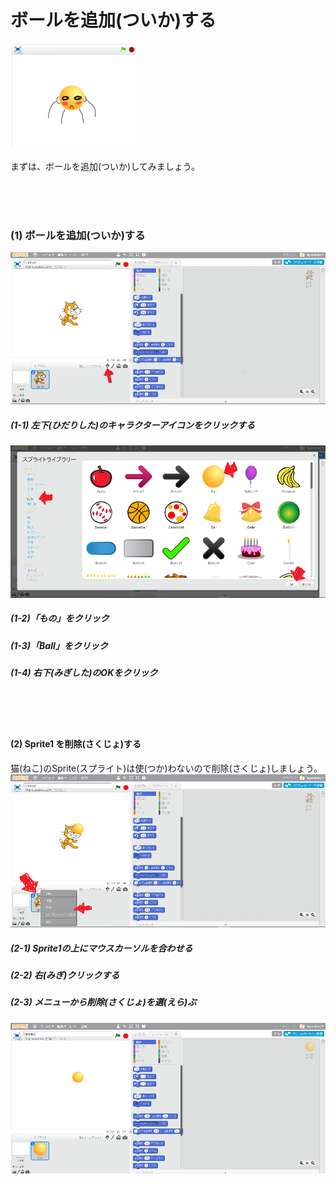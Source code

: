 # ボールを追加(ついか)する

![](about_s.png)

まずは、ボールを追加(ついか)してみましょう。


<br>
<br>
<br>

### (1) ボールを追加(ついか)する 
![](create_ball_001b.png)
##### (1-1) 左下(ひだりした)のキャラクターアイコンをクリックする

![](create_ball_002a.png)
##### (1-2)「もの」をクリック
##### (1-3)「Ball」をクリック
##### (1-4) 右下(みぎした)のOKをクリック

<br>
<br>
<br>

#### (2) Sprite1 を削除(さくじょ)する
猫(ねこ)のSprite(スプライト)は使(つか)わないので削除(さくじょ)しましょう。 
![](create_ball_003a.png)
##### (2-1) Sprite1の上にマウスカーソルを合わせる

##### (2-2) 右(みぎ)クリックする

##### (2-3) メニューから削除(さくじょ)を選(えら)ぶ

![](create_ball_004a.png)